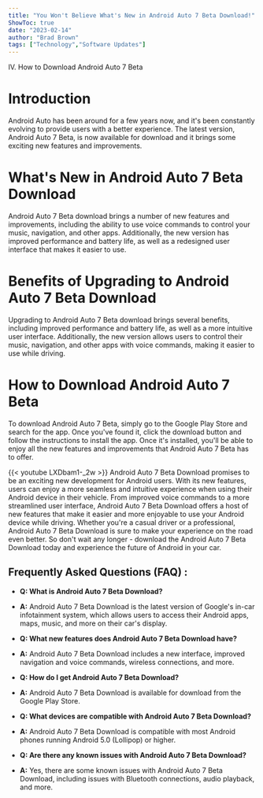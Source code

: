 ```yaml
---
title: "You Won't Believe What's New in Android Auto 7 Beta Download!"
ShowToc: true 
date: "2023-02-14"
author: "Brad Brown" 
tags: ["Technology","Software Updates"]
---
```

IV. How to Download Android Auto 7 Beta

# Introduction
Android Auto has been around for a few years now, and it's been constantly evolving to provide users with a better experience. The latest version, Android Auto 7 Beta, is now available for download and it brings some exciting new features and improvements.

# What's New in Android Auto 7 Beta Download
Android Auto 7 Beta download brings a number of new features and improvements, including the ability to use voice commands to control your music, navigation, and other apps. Additionally, the new version has improved performance and battery life, as well as a redesigned user interface that makes it easier to use.

# Benefits of Upgrading to Android Auto 7 Beta Download
Upgrading to Android Auto 7 Beta download brings several benefits, including improved performance and battery life, as well as a more intuitive user interface. Additionally, the new version allows users to control their music, navigation, and other apps with voice commands, making it easier to use while driving.

# How to Download Android Auto 7 Beta
To download Android Auto 7 Beta, simply go to the Google Play Store and search for the app. Once you've found it, click the download button and follow the instructions to install the app. Once it's installed, you'll be able to enjoy all the new features and improvements that Android Auto 7 Beta has to offer.

{{< youtube LXDbam1-_2w >}} 
Android Auto 7 Beta Download promises to be an exciting new development for Android users. With its new features, users can enjoy a more seamless and intuitive experience when using their Android device in their vehicle. From improved voice commands to a more streamlined user interface, Android Auto 7 Beta Download offers a host of new features that make it easier and more enjoyable to use your Android device while driving. Whether you're a casual driver or a professional, Android Auto 7 Beta Download is sure to make your experience on the road even better. So don't wait any longer - download the Android Auto 7 Beta Download today and experience the future of Android in your car.

## Frequently Asked Questions (FAQ) :
- **Q: What is Android Auto 7 Beta Download?**
- **A:** Android Auto 7 Beta Download is the latest version of Google's in-car infotainment system, which allows users to access their Android apps, maps, music, and more on their car's display.

- **Q: What new features does Android Auto 7 Beta Download have?**
- **A:** Android Auto 7 Beta Download includes a new interface, improved navigation and voice commands, wireless connections, and more.

- **Q: How do I get Android Auto 7 Beta Download?**
- **A:** Android Auto 7 Beta Download is available for download from the Google Play Store.

- **Q: What devices are compatible with Android Auto 7 Beta Download?**
- **A:** Android Auto 7 Beta Download is compatible with most Android phones running Android 5.0 (Lollipop) or higher.

- **Q: Are there any known issues with Android Auto 7 Beta Download?**
- **A:** Yes, there are some known issues with Android Auto 7 Beta Download, including issues with Bluetooth connections, audio playback, and more.


